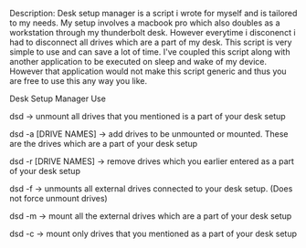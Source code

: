 Description: Desk setup manager is a script i wrote for myself and is tailored to my needs. My setup involves a macbook pro which also doubles as a workstation through my thunderbolt desk. However everytime i disconenct i had to disconnect all drives which are a part of my desk. This script is very simple to use and can save a lot of time. I've coupled this script along with another application to be executed on sleep and wake of my device. However that application would not make this script generic and thus you are free to use this any way you like.

Desk Setup Manager
Use

dsd -> unmount all drives that you mentioned is a part of your desk setup

dsd -a [DRIVE NAMES] -> add drives to be unmounted or mounted. These are the drives which are a part of your desk setup

dsd -r [DRIVE NAMES] -> remove drives which you earlier entered as a part of your desk setup

dsd -f -> unmounts all external drives connected to your desk setup. (Does not force unmount drives)

dsd -m -> mount all the external drives which are a part of your desk setup

dsd -c -> mount only drives that you mentioned as a part of your desk setup



